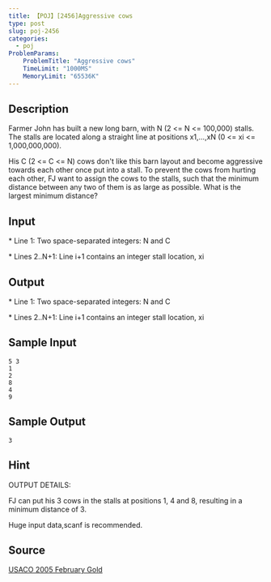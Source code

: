 ```yaml
---
title: 【POJ】[2456]Aggressive cows
type: post
slug: poj-2456
categories:
  - poj
ProblemParams:
    ProblemTitle: "Aggressive cows"
    TimeLimit: "1000MS"
    MemoryLimit: "65536K"
---
```


## Description

Farmer John has built a new long barn, with N (2 <= N <= 100,000) stalls. The stalls are located along a straight line at positions x1,...,xN (0 <= xi <= 1,000,000,000).  
  
His C (2 <= C <= N) cows don't like this barn layout and become aggressive towards each other once put into a stall. To prevent the cows from hurting each other, FJ want to assign the cows to the stalls, such that the minimum distance between any two of them is as large as possible. What is the largest minimum distance?

## Input

\* Line 1: Two space-separated integers: N and C  
  
\* Lines 2..N+1: Line i+1 contains an integer stall location, xi

## Output

\* Line 1: Two space-separated integers: N and C  
  
\* Lines 2..N+1: Line i+1 contains an integer stall location, xi

## Sample Input

```
5 3
1
2
8
4
9
```

## Sample Output

```
3
```

## Hint

OUTPUT DETAILS:  
  
FJ can put his 3 cows in the stalls at positions 1, 4 and 8, resulting in a minimum distance of 3.  
  
Huge input data,scanf is recommended.

## Source

[USACO 2005 February Gold](http://poj.org/searchproblem?field=source&key=USACO+2005+February+Gold)
